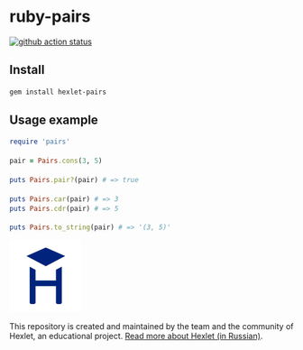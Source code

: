 # ruby-pairs

[![github action status](https://github.com/hexlet-components/ruby-pairs/workflows/CI/badge.svg)](https://github.com/hexlet-components/ruby-pairs/actions)

## Install

```sh
gem install hexlet-pairs
```

## Usage example

```ruby
require 'pairs'

pair = Pairs.cons(3, 5)

puts Pairs.pair?(pair) # => true

puts Pairs.car(pair) # => 3
puts Pairs.cdr(pair) # => 5

puts Pairs.to_string(pair) # => '(3, 5)'
```

[![Hexlet Ltd. logo](https://raw.githubusercontent.com/Hexlet/hexletguides.github.io/master/images/hexlet_logo128.png)](https://ru.hexlet.io/pages/about?utm_source=github&utm_medium=link&utm_campaign=ruby-pairs)

This repository is created and maintained by the team and the community of Hexlet, an educational project. [Read more about Hexlet (in Russian)](https://ru.hexlet.io/pages/about?utm_source=github&utm_medium=link&utm_campaign=ruby-pairs).
